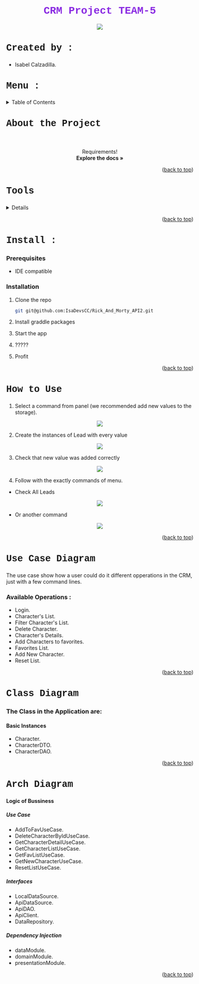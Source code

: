 # <h1 style="text-align: center; color : blueviolet; font-family : Courier New;">CRM Project TEAM-5</h1>

<div align="center"><img src="RickAndMorty/app/src/main/res/drawable/logo.png"></div>
<div>

<h2  style="font-family : Courier New; font-size : 25px;">Created by :</h2>

- Isabel Calzadilla.

<!-- TOP ANCHOR WITH ID TO CALL -->
<a href="#top" id="top"></a>

<h2 style="font-family : Courier New; font-size : 25px;">Menu : </h2>

<details>
  <summary>Table of Contents</summary>
  <ol>
    <li>
      <a href="#sintesis">About the Project</a>
      <ul>
        <li><a href="#tecnologias">Built With</a></li>
      </ul>
    </li>
    <li>
      <a href="#aplicacion">Getting Started</a>
      <ul>
        <li><a href="#prerequisites">Prerequisites</a></li>
        <li><a href="#installation">Installation</a></li>
      </ul>
    </li>
    <li><a href="#usage">Usage</a></li>
    <li><a href="#modelo1">Use Case Diagram</a></li>
  </ol>
</details>

<h2 style="font-family : Courier New; font-size : 25px;" id="sintesis">About the Project</h2>

<br />
<div align="center">
  <p align="center">
    Requirements!
    <br />
    <strong>Explore the docs »</strong>
</div>


<p align="right">(<a href="#top" >back to top</a>)</p>

<h2 style="font-family : Courier New; font-size : 25px;" id="tecnologías">Tools</h2>


<details>
  <ol>
    <li>
      <a href="#"> Develop :</a>
      <ul>
        <li>Java 17.</li>
        <li>Kotlin.</li>
        <li>Android Studio.</li>
        <li>Retrofit.</li>
        <li>Room.</li>
        <li>Moshi.</li>
      </ul>
    </li>
    <li>
      <a href="#"> Visual :</a>
      <ul>
        <li>AVS</li>
        <li>Compose</li>
      </ul>
    </li>
  </ol>
</details>


<p align="right">(<a href="#top">back to top</a>)</p>


<h2 style="font-family : Courier New; font-size : 25px;" id="aplicacion">Install : </h2>

### Prerequisites

* IDE  compatible

### Installation

1. Clone the repo
    ```sh
   git git@github.com:IsaDevsCC/Rick_And_Morty_API2.git
   ```
2. Install graddle packages

3. Start the app

4. ?????

5. Profit

<p align="right">(<a href="#top" >back to top</a>)</p>


<h2 style="font-family : Courier New; font-size : 25px;" id="usage">How to Use</h2>

1. Select a command from panel (we recommended add new values to the storage).

<div align="center"><img src="src/img/menu.png"></div>

2. Create the instances of Lead with every value

<div align="center"><img src="src/img/name.png"></div>

3. Check that new value was added correctly

<div align="center"><img src="src/img/leadOk.png"></div>

4. Follow with the exactly commands of menu.

- Check All Leads

<div align="center"><img src="src/img/allLeads.png"></div>

- Or another command

<div align="center"><img src="src/img/opportunities.png"></div>

<p align="right">(<a href="#top" >back to top</a>)</p>

<h2 style="font-family : Courier New; font-size : 25px;" id="modelo1">Use Case Diagram</h2>

The use case show how a user could do it different opperations in the CRM, just with a few command lines.

### Available Operations :


- Login.
- Character's List.
- Filter Character's List.
- Delete Character.
- Character's Details.
- Add Characters to favorites.
- Favorites List.
- Add New Character.
- Reset List.



<p align="right">(<a href="#top" >back to top</a>)</p>

<h2 style="font-family : Courier New; font-size : 25px;" id="modelo2">Class Diagram</h2>

### The Class in the Application are:

#### Basic Instances

- Character.
- CharacterDTO.
- CharacterDAO.


<p align="right">(<a href="#top">back to top</a>)</p>

<h2 style="font-family : Courier New; font-size : 25px;" id="modelo3">Arch Diagram</h2>

#### Logic of Bussiness

##### Use Case

- AddToFavUseCase.
- DeleteCharacterByIdUseCase.
- GetCharacterDetailUseCase.
- GetCharacterListUseCase.
- GetFavListUseCase.
- GetNewCharacterUseCase.
- ResetListUseCase.


##### Interfaces

- LocalDataSource.
- ApiDataSource.
- ApiDAO.
- ApiClient.
- DataRepository.


##### Dependency Injection

- dataModule.
- domainModule.
- presentationModule.



<p align="right">(<a href="#top">back to top</a>)</p>

</div>

